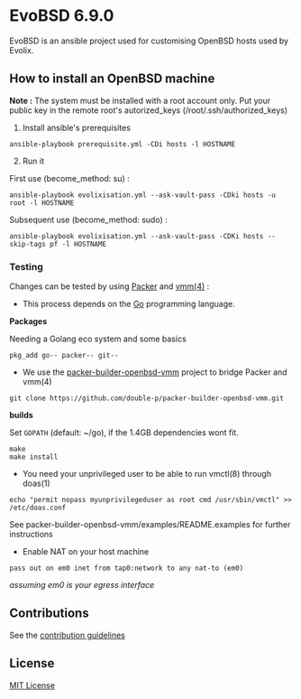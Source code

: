 # EvoBSD 6.9.0

EvoBSD is an ansible project used for customising OpenBSD hosts
used by Evolix.

## How to install an OpenBSD machine

**Note :** The system must be installed with a root account only.
Put your public key in the remote root's autorized_keys
(/root/.ssh/authorized_keys)

1.  Install ansible's prerequisites

```
ansible-playbook prerequisite.yml -CDi hosts -l HOSTNAME
```

2.  Run it

First use (become_method: su) :

```
ansible-playbook evolixisation.yml --ask-vault-pass -CDki hosts -u root -l HOSTNAME
```

Subsequent use (become_method: sudo) :

```
ansible-playbook evolixisation.yml --ask-vault-pass -CDKi hosts --skip-tags pf -l HOSTNAME
```

### Testing

Changes can be tested by using [Packer](https://www.packer.io/) and
[vmm(4)](https://man.openbsd.org/vmm.4) :

*   This process depends on the [Go](https://golang.org/) programming language.

**Packages**

Needing a Golang eco system and some basics

````
pkg_add go-- packer-- git--
````

*   We use the [packer-builder-openbsd-vmm](https://github.com/double-p/packer-builder-openbsd-vmm) project to bridge Packer and vmm(4)

````
git clone https://github.com/double-p/packer-builder-openbsd-vmm.git
````

**builds**

Set ````GOPATH```` (default: ~/go), if the 1.4GB dependencies wont fit.

````
make
make install
````

*   You need your unprivileged user to be able to run vmctl(8) through doas(1)

```
echo "permit nopass myunprivilegeduser as root cmd /usr/sbin/vmctl" >> /etc/doas.conf
```

See packer-builder-openbsd-vmm/examples/README.examples for further instructions

*   Enable NAT on your host machine

```
pass out on em0 inet from tap0:network to any nat-to (em0)
```
*assuming em0 is your egress interface*

## Contributions
See the [contribution guidelines](CONTRIBUTING.md)

## License

[MIT License](LICENSE)
